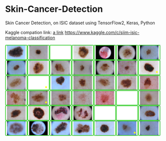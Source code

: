 # Skin-Cancer-Detection
Skin Cancer Detection, on ISIC dataset using TensorFlow2, Keras, Python

Kaggle compation link:
[a link](https://www.kaggle.com/c/siim-isic-melanoma-classification) https://www.kaggle.com/c/siim-isic-melanoma-classification


![alt text](isic-1.png)

